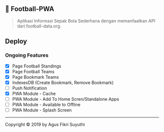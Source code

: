 ## 🚀 Football-PWA
> Aplikasi Informasi Sepak Bola Sederhana dengan memanfaatkan API dari football-data.org.

## Deploy


### Ongoing Features
- [x] Page Football Standings
- [x] Page Football Teams
- [x] Page Bookmark Teams
- [x] IndexexDB (Create Bookmark, Remove Bookmark)
- [ ] Push Notification
- [x] PWA Module - Cache
- [ ] PWA Module - Add To Home Scren/Standalone Apps
- [ ] PWA Module - Available to Offline
- [ ] PWA Module - Splash Screen

* * *

Copyright © 2019 by Agus Fikri Suyuthi